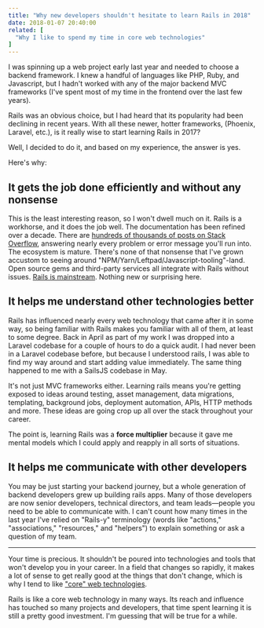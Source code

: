 ```yaml
---
title: "Why new developers shouldn't hesitate to learn Rails in 2018"
date: 2018-01-07 20:40:00
related: [
  "Why I like to spend my time in core web technologies"
]
---
```


I was spinning up a web project early last year and needed to choose a backend framework. I knew a handful of languages like PHP, Ruby, and Javascript, but I hadn't worked with any of the major backend MVC frameworks (I've spent most of my time in the frontend over the last few years).

Rails was an obvious choice, but I had heard that its popularity had been declining in recent years. With all these newer, hotter frameworks, (Phoenix, Laravel, etc.), is it really wise to start learning Rails in 2017?

Well, I decided to do it, and based on my experience, the answer is yes.

Here's why:

## It gets the job done efficiently and without any nonsense

This is the least interesting reason, so I won't dwell much on it. Rails is a workhorse, and it does the job well. The documentation has been refined over a decade. There are [hundreds of thousands of posts on Stack Overflow](https://stackoverflow.com/tags/ruby-on-rails/synonyms), answering nearly every problem or error message you'll run into. The ecosystem is mature. There's none of that nonsense that I've grown accustom to seeing around "NPM/Yarn/Leftpad/Javascript-tooling"-land. Open source gems and third-party services all integrate with Rails without issues. [Rails is mainstream](https://m.signalvnoise.com/mainstream-precludes-cool-506885f5f837). Nothing new or surprising here.

## It helps me understand other technologies better

Rails has influenced nearly every web technology that came after it in some way, so being familiar with Rails makes you familiar with all of them, at least to some degree. Back in April as part of my work I was dropped into a Laravel codebase for a couple of hours to do a quick audit. I had never been in a Laravel codebase before, but because I understood rails, I was able to find my way around and start adding value immediately. The same thing happened to me with a SailsJS codebase in May.

It's not just MVC frameworks either. Learning rails means you're getting exposed to ideas around testing, asset management, data migrations, templating, background jobs, deployment automation, APIs, HTTP methods and more. These ideas are going crop up all over the stack throughout your career.

The point is, learning Rails was a **force multiplier** because it gave me mental models which I could apply and reapply in all sorts of situations.

## It helps me communicate with other developers

You may be just starting your backend journey, but a whole generation of backend developers grew up building rails apps. Many of those developers are now senior developers, technical directors, and team leads—people you need to be able to communicate with. I can't count how many times in the last year I've relied on "Rails-y" terminology (words like "actions," "associations," "resources," and "helpers") to explain something or ask a question of my team. 

<hr class="section-divider">

Your time is precious. It shouldn't be poured into technologies and tools that won't develop you in your career. In a field that changes so rapidly, it makes a lot of sense to get really good at the things that don't change, which is why I tend to like ["core" web technologies]({{site.url}}/2017/10/01/why-i-like-to-spend-my-time-in-core-web-technologies).

Rails is like a core web technology in many ways. Its reach and influence has touched so many projects and developers, that time spent learning it is still a pretty good investment. I'm guessing that will be true for a while.
